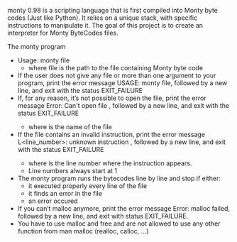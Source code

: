 monty 0.98 is a scripting language that is first compiled into Monty byte codes (Just like Python). It relies on a unique stack, with specific instructions to manipulate it.
The goal of this project is to create an interpreter for Monty ByteCodes files.

The monty program

 - Usage: monty file
	- where file is the path to the file containing Monty byte code
 - If the user does not give any file or more than one argument to your program, print the error message USAGE: monty file, followed by a new line, and exit with the status EXIT_FAILURE
 - If, for any reason, it’s not possible to open the file, print the error message Error: Can't open file <file>, followed by a new line, and exit with the status EXIT_FAILURE
	- where <file> is the name of the file
 - If the file contains an invalid instruction, print the error message L<line_number>: unknown instruction <opcode>, followed by a new line, and exit with the status EXIT_FAILURE
	- where is the line number where the instruction appears.
	- Line numbers always start at 1
 - The monty program runs the bytecodes line by line and stop if either:
	- it executed properly every line of the file
	- it finds an error in the file
	- an error occured
 - If you can’t malloc anymore, print the error message Error: malloc failed, followed by a new line, and exit with status EXIT_FAILURE.
 - You have to use malloc and free and are not allowed to use any other function from man malloc (realloc, calloc, …)
